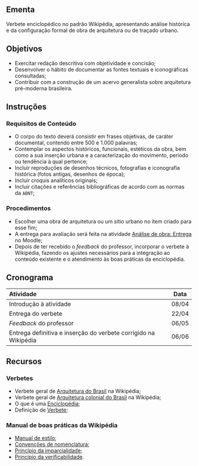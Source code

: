 ## Ementa

Verbete enciclopédico no padrão Wikipédia, apresentando análise histórica e da configuração formal de obra de arquitetura ou de traçado urbano.

## Objetivos

+ Exercitar redação descritiva com objetividade e concisão;
+ Desenvolver o hábito de documentar as fontes textuais e iconográficas consultadas;
+ Contribuir com a construção de um acervo generalista sobre arquitetura pré-moderna brasileira.

## Instruções

### Requisitos de Conteúdo

+ O corpo do texto deverá consistir em frases objetivas, de caráter documental, contendo entre 500 e 1.000 palavras;
+ Contemplar os aspectos históricos, funcionais, estéticos da obra, bem como a sua inserção urbana e a caracterização do movimento, período ou tendência à qual pertence;
+ Incluir reproduções de desenhos técnicos, fotografias e iconografia histórica (fotos antigas, desenhos de época);
+ Incluir croquis analíticos originais;
+ Incluir citações e referências bibliográficas de acordo com as normas da `ABNT`;


### Procedimentos

+ Escolher uma obra de arquitetura ou um sítio urbano no item criado para esse fim;
+ A entrega para avaliação será feita na atividade [Análise de obra: Entrega](http://moodle.fau.unb.br/moodle/mod/assignment/view.php?id=6130) no Moodle;
+ Depois de ter recebido o _feedback_ do professor, incorporar o verbete à Wikipédia, fazendo os ajustes necessários para a integração ao conteúdo existente e o atendimento às boas práticas da enciclopédia.


## Cronograma

| Atividade                                                       | Data  |
| :-------------------------------------------------------------- | :---: |
| Introdução à atividade                                          | 08/04 |
| Entrega do verbete                                              | 22/04 |
| _Feedback_ do professor                                         | 06/05 |
| Entrega definitiva e inserção do verbete corrigido na Wikipédia | 06/06 |

## Recursos

### Verbetes

+ Verbete geral de [Arquitetura do Brasil](http://pt.wikipedia.org/wiki/Arquitetura_brasileira) na Wikipédia;
+ Verbete geral de [Arquitetura colonial do Brasil](http://pt.wikipedia.org/wiki/Arquitetura_colonial_do_Brasil) na Wikipédia;
+ O que é uma [Enciclopédia](http://pt.wikipedia.org/wiki/Enciclop%C3%A9dia);
+ Definição de [Verbete](http://pt.wikipedia.org/wiki/Verbete);

### Manual de boas práticas da Wikipédia

+ [Manual de estilo](http://pt.wikipedia.org/wiki/Wikip%C3%A9dia:Livro_de_estilo);
+ [Convenções de nomenclatura](http://pt.wikipedia.org/wiki/Wikip%C3%A9dia:Conven%C3%A7%C3%A3o_de_nomenclatura);
+ [Princípio da imparcialidade](http://pt.wikipedia.org/wiki/Wikip%C3%A9dia:Ponto_de_vista_neutro);
+ [Princípio da verificabilidade](http://pt.wikipedia.org/wiki/Wikip%C3%A9dia:Verificabilidade).